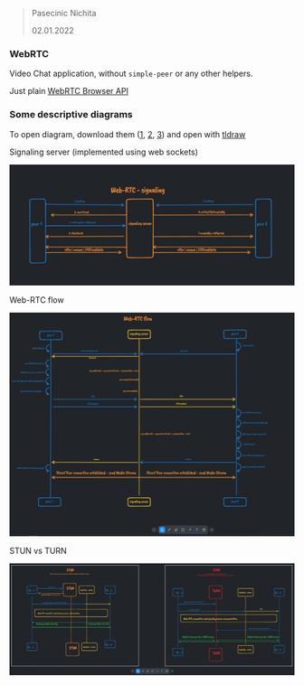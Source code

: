 > Pasecinic Nichita
>
> 02.01.2022



### **WebRTC** 

Video Chat application, without `simple-peer`  or any other helpers.

Just plain [WebRTC Browser API](https://developer.mozilla.org/en-US/docs/Web/API/WebRTC_API) 



### **Some descriptive diagrams** 

To open diagram, download them ([1](https://github.com/nichitaa/WebRTC-video-chat/blob/main/diagrams/signaling.tldr), [2](https://github.com/nichitaa/WebRTC-video-chat/blob/main/diagrams/webrtc-flow.tldr), [3](https://github.com/nichitaa/WebRTC-video-chat/blob/main/diagrams/stun_vs_turntldr.tldr)) and open with [tldraw](https://www.tldraw.com/)

Signaling server (implemented using web sockets) 

![web-RTC-signaling](.\diagrams\signaling-flow.jpg)

Web-RTC flow

![web-rtc-flow](.\diagrams\web-rtc-flow.jpg)

STUN vs TURN 

![stun-vs-turn](.\diagrams\stun-vs-turn.jpg)
